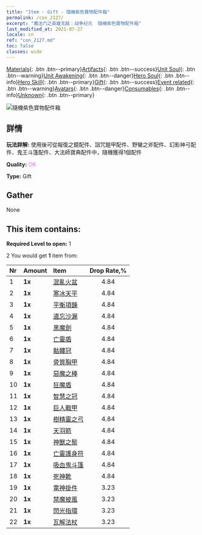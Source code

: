 ```yaml
---
title: "Item - Gift - 隨機紫色寶物配件箱"
permalink: /con_2127/
excerpt: "魔法门之英雄无敌：战争纪元  隨機紫色寶物配件箱"
last_modified_at: 2021-07-27
locale: cn
ref: "con_2127.md"
toc: false
classes: wide
---
```

 [Materials](/ItemsCN/){: .btn .btn--primary}[Artifacts](/ItemsCN/Artifacts/){: .btn .btn--success}[Unit Soul](/ItemsCN/UnitSoul/){: .btn .btn--warning}[Unit Awakening](/ItemsCN/UnitAwakening/){: .btn .btn--danger}[Hero Soul](/ItemsCN/HeroSoul/){: .btn .btn--info}[Hero Skill](/ItemsCN/HeroSkill/){: .btn .btn--primary}[Gift](/ItemsCN/Gift/){: .btn .btn--success}[Event related](/ItemsCN/Events/){: .btn .btn--warning}[Avatars](/ItemsCN/Avatars/){: .btn .btn--danger}[Consumables](/ItemsCN/Consumables/){: .btn .btn--info}[Unknown](/ItemsCN/Unknown/){: .btn .btn--primary}

 ![隨機紫色寶物配件箱](/images/t/i_907046.png)

## 詳情
 **玩法詳解:** 使用後可從報復之鏡配件、詛咒鎧甲配件、野蠻之斧配件、幻影神弓配件、鬼王斗篷配件、大法師寶典配件中，隨機獲得1個配件

 **Quality:** <span style="color: #DA70D6">OK</span>

 **Type:** Gift

## Gather

  None

## This item contains:

 **Required Level to open:** 1

 2 You would get **1** item  from:

  | Nr | Amount |     Item    | Drop Rate,% |
  |:---|:-------|:------------|:---------:|
  | 1 |  **1x** | [混亂火盆](/cn/Items/art_140/) | 4.84 | 
  | 2 |  **1x** | [寒冰天平](/cn/Items/art_141/) | 4.84 | 
  | 3 |  **1x** | [平衡項鍊](/cn/Items/art_142/) | 4.84 | 
  | 4 |  **1x** | [遺忘沙漏](/cn/Items/art_143/) | 4.84 | 
  | 5 |  **1x** | [黑魔劍](/cn/Items/art_121/) | 4.84 | 
  | 6 |  **1x** | [亡靈盾](/cn/Items/art_122/) | 4.84 | 
  | 7 |  **1x** | [骷髏冠](/cn/Items/art_123/) | 4.84 | 
  | 8 |  **1x** | [骨質胸甲](/cn/Items/art_124/) | 4.84 | 
  | 9 |  **1x** | [惡魔之棒](/cn/Items/art_125/) | 4.84 | 
  | 10 |  **1x** | [狂魔盾](/cn/Items/art_126/) | 4.84 | 
  | 11 |  **1x** | [智慧之冠](/cn/Items/art_127/) | 4.84 | 
  | 12 |  **1x** | [巨人戰甲](/cn/Items/art_128/) | 4.84 | 
  | 13 |  **1x** | [樹精靈之弓](/cn/Items/art_103/) | 4.84 | 
  | 14 |  **1x** | [天羽箭](/cn/Items/art_104/) | 4.84 | 
  | 15 |  **1x** | [神獸之鬃](/cn/Items/art_105/) | 4.84 | 
  | 16 |  **1x** | [亡靈護身符](/cn/Items/art_129/) | 4.84 | 
  | 17 |  **1x** | [吸血鬼斗篷](/cn/Items/art_130/) | 4.84 | 
  | 18 |  **1x** | [死神靴](/cn/Items/art_131/) | 4.84 | 
  | 19 |  **1x** | [電神掛件](/cn/Items/art_136/) | 3.23 | 
  | 20 |  **1x** | [禁魔披風](/cn/Items/art_137/) | 3.23 | 
  | 21 |  **1x** | [閃光指環](/cn/Items/art_138/) | 3.23 | 
  | 22 |  **1x** | [瓦解法杖](/cn/Items/art_139/) | 3.23 | 
